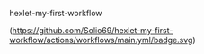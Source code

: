 hexlet-my-first-workflow

(https://github.com/Solio69/hexlet-my-first-workflow/actions/workflows/main.yml/badge.svg)